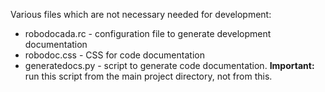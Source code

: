 Various files which are not necessary needed for development:

- robodocada.rc   - configuration file to generate development documentation
- robodoc.css     - CSS for code documentation
- generatedocs.py - script to generate code documentation. **Important:** run
                    this script from the main project directory, not from this.
